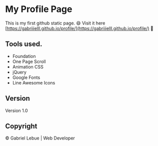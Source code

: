 # My Profile Page
This is my first github static page. :smile: Visit it here [https://gabriiielll.github.io/profile/](https://gabriiielll.github.io/profile/) :rocket:

## Tools used.
- Foundation
- One Page Scroll
- Animation CSS
- jQuery
- Google Fonts
- Line Awesome Icons

## Version
Version 1.0

## Copyright
© Gabriel Lebue | Web Developer
